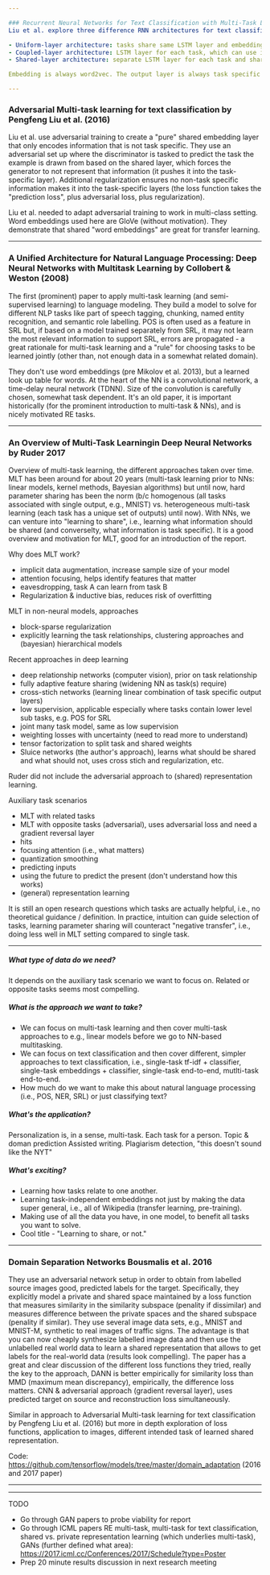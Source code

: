 ```yaml
---

### Recurrent Neural Networks for Text Classification with Multi-Task Learning by Pengfeng Liu et al. (2016)
Liu et al. explore three difference RNN architectures for text classification (four benchmark tasks, all movie reviews - sentiment classification, subjectivity classification). Architectures differ in how much information they share or keep task specific (task-specific vs. shared LSTM layers):

- Uniform-layer architecture: tasks share same LSTM layer and embedding layer, besides their own embedding layer.
- Coupled-layer architecture: LSTM layer for each task, which can use information of LSTM layer of other task; gating to control information flow.
- Shared-layer architecture: separate LSTM layer for each task and shared bi-directional LSTM layer; gating mechanism for controlling information flow. Shared layer can be initialized by unsupervised pre-training (used Bengio et al. 2007 language model).

Embedding is always word2vec. The output layer is always task specific (softmax layer). 

---
```


### Adversarial Multi-task learning for text classification by Pengfeng Liu et al. (2016)
Liu et al. use adversarial training to create a "pure" shared embedding layer that only encodes information that is not task specific. They use an adversarial set up where the discriminator is tasked to predict the task the example is drawn from based on the shared layer, which forces the generator to not represent that information (it pushes it into the task-specific layer). Additional regularization ensures no non-task specific information makes it into the task-specific layers (the loss function takes the "prediction loss", plus adversarial loss, plus regularization). 

Liu et al. needed to adapt adversarial training to work in multi-class setting. Word embeddings used here are GloVe (without motivation). They demonstrate that shared "word embeddings" are great for transfer learning.

---

### A Unified Architecture for Natural Language Processing: Deep Neural Networks with Multitask Learning by Collobert & Weston (2008)

The first (prominent) paper to apply multi-task learning (and semi-supervised learning) to language modeling. They build a model to solve for different NLP tasks like part of speech tagging, chunking, named entity recognition, and semantic role labelling. POS is often used as a feature in SRL but, if based on a model trained separately from SRL, it may not learn the most relevant information to support SRL, errors are propagated - a great rationale for multi-task learning and a "rule" for choosing tasks to be learned jointly (other than, not enough data in a somewhat related domain). 

They don't use word embeddings (pre Mikolov et al. 2013), but a learned look up table for words. At the heart of the NN is a convolutional network, a time-delay neural network (TDNN). Size of the convolution is carefully chosen, somewhat task dependent. It's an old paper, it is important historically (for the prominent introduction to multi-task & NNs), and is nicely motivated RE tasks.

---

### An Overview of Multi-Task Learningin Deep Neural Networks by Ruder 2017

Overview of multi-task learning, the different approaches taken over time. MLT has been around for about 20 years (multi-task learning prior to NNs: linear models, kernel methods, Bayesian algorithms) but until now, hard parameter sharing has been the norm (b/c homogenous (all tasks associated with single output, e.g., MNIST) vs. heterogeneous multi-task learning (each task has a unique set of outputs) until now). With NNs, we can venture into "learning to share", i.e., learning what information should be shared (and converselty, what information is task specific). It is a good overview and motivation for MLT, good for an introduction of the report. 

Why does MLT work?
- implicit data augmentation, increase sample size of your model
- attention focusing, helps identify features that matter
- eavesdropping, task A can learn from task B
- Regularization & inductive bias, reduces risk of overfitting

MLT in non-neural models, approaches
- block-sparse regularization
- explicitly learning the task relationships, clustering approaches and (bayesian) hierarchical models

Recent approaches in deep learning
- deep relationship networks (computer vision), prior on task relationship
- fully adaptive feature sharing (widening NN as task(s) require)
- cross-stich networks (learning linear combination of task specific output layers)
- low supervision, applicable especially where tasks contain lower level sub tasks, e.g. POS for SRL
- joint many task model, same as low supervision
- weighting losses with uncertainty (need to read more to understand)
- tensor factorization to split task and shared weights
- Sluice networks (the author's approach), learns what should be shared and what should not, uses cross stich and regularization, etc.

Ruder did not include the adversarial approach to (shared) representation learning.

Auxiliary task scenarios
- MLT with related tasks
- MLT with opposite tasks (adversarial), uses adversarial loss and need a gradient reversal layer
- hits
- focusing attention (i.e., what matters)
- quantization smoothing
- predicting inputs
- using the future to predict the present (don't understand how this works)
- (general) representation learning

It is still an open research questions which tasks are actually helpful, i.e., no theoretical guidance / definition. In practice, intuition can guide selection of tasks, learning parameter sharing will counteract "negative transfer", i.e., doing less well in MLT setting compared to single task.

---

##### What type of data do we need? 

It depends on the auxiliary task scenario we want to focus on. Related or opposite tasks seems most compelling. 

##### What is the approach we want to take?

- We can focus on multi-task learning and then cover multi-task approaches to e.g., linear models before we go to NN-based multitasking.
- We can focus on text classification and then cover different, simpler approaches to text classification, i.e., single-task tf-idf + classifier, single-task embeddings + classifier, single-task end-to-end, mutlti-task end-to-end.
- How much do we want to make this about natural language processing (i.e., POS, NER, SRL) or just classifying text?

##### What's the application?

Personalization is, in a sense, multi-task. Each task for a person.
Topic & doman prediction
Assisted writing. 
Plagiarism detection, "this doesn't sound like the NYT" 

##### What's exciting?

- Learning how tasks relate to one another.
- Learning task-independent embeddings not just by making the data super general, i.e., all of Wikipedia (transfer learning, pre-training).
- Making use of all the data you have, in one model, to benefit all tasks you want to solve. 
- Cool title - "Learning to share, or not."

---

### Domain Separation Networks Bousmalis et al. 2016

They use an adversarial network setup in order to obtain from labelled source images good, predicted labels for the target. Specifically, they explicitly model a private and shared space maintained by a loss function that measures similarity in the similarity subspace (penality if dissimilar) and measures difference between the private spaces and the shared subspace (penality if similar). They use several image data sets, e.g., MNIST and MNIST-M, synthetic to real images of traffic signs. The advantage is that you can now cheaply synthesize labelled image data and then use the unlabelled real world data to learn a shared representation that allows to get labels for the real-world data (results look compelling). The paper has a great and clear discussion of the different loss functions they tried, really the key to the approach, DANN is better empirically for similarity loss than MMD (maximum mean discrepancy), empirically, the difference loss matters. CNN & adversarial approach (gradient reversal layer), uses predicted target on source and reconstruction loss simultaneously.

Similar in approach to Adversarial Multi-task learning for text classification by Pengfeng Liu et al. (2016) but more in depth exploration of loss functions, application to images, different intended task of learned shared representation.

Code: https://github.com/tensorflow/models/tree/master/domain_adaptation (2016 and 2017 paper)

---




---

TODO
- Go through GAN papers to probe viability for report
- Go through ICML papers RE multi-task, multi-task for text classification, shared vs. private representation learning (which underlies multi-task), GANs (further defined what area): https://2017.icml.cc/Conferences/2017/Schedule?type=Poster
- Prep 20 minute results discussion in next research meeting



